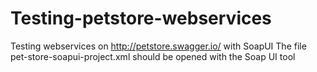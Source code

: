 # Testing-petstore-webservices
Testing webservices on http://petstore.swagger.io/ with SoapUI
The file pet-store-soapui-project.xml should be opened with the Soap UI tool
